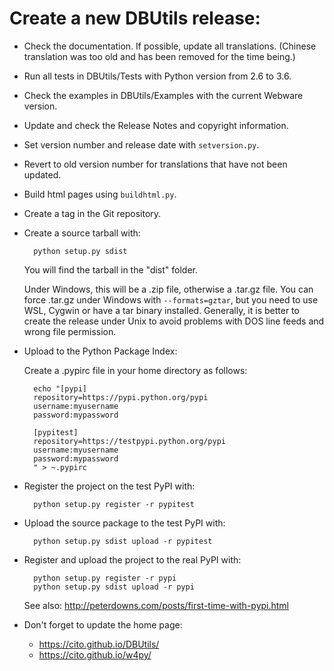 Create a new DBUtils release:
=============================

* Check the documentation. If possible, update all translations.
  (Chinese translation was too old and has been removed for the time being.)

* Run all tests in DBUtils/Tests with Python version from 2.6 to 3.6.

* Check the examples in DBUtils/Examples with the current Webware version.

* Update and check the Release Notes and copyright information.

* Set version number and release date with `setversion.py`.

* Revert to old version number for translations that have not been updated.

* Build html pages using `buildhtml.py`.

* Create a tag in the Git repository.

* Create a source tarball with:

        python setup.py sdist

  You will find the tarball in the "dist" folder.

  Under Windows, this will be a .zip file, otherwise a .tar.gz file.
  You can force .tar.gz under Windows with `--formats=gztar`,
  but you need to use WSL, Cygwin or have a tar binary installed.
  Generally, it is better to create the release under Unix to avoid
  problems with DOS line feeds and wrong file permission.

* Upload to the Python Package Index:

    Create a .pypirc file in your home directory as follows:

        echo "[pypi]
        repository=https://pypi.python.org/pypi
        username:myusername
        password:mypassword
        
        [pypitest]
        repository=https://testpypi.python.org/pypi
        username:myusername
        password:mypassword       
        " > ~.pypirc

* Register the project on the test PyPI with:

        python setup.py register -r pypitest

* Upload the source package to the test PyPI with:

        python setup.py sdist upload -r pypitest
 
* Register and upload the project to the real PyPI with:

        python setup.py register -r pypi
        python setup.py sdist upload -r pypi

    See also: http://peterdowns.com/posts/first-time-with-pypi.html

* Don't forget to update the home page:

    * https://cito.github.io/DBUtils/
    * https://cito.github.io/w4py/

